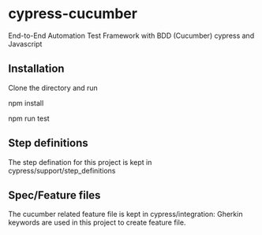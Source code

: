 # cypress-cucumber
End-to-End Automation Test Framework with BDD (Cucumber) cypress and Javascript

## Installation
Clone the directory and run

npm install

npm run test


## Step definitions

The step defination for this project is kept in cypress/support/step_definitions

## Spec/Feature files
The cucumber related feature file is kept in cypress/integration:
Gherkin keywords are used in this project to create feature file.
